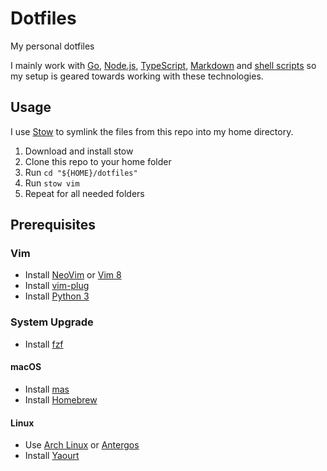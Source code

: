# Dotfiles

My personal dotfiles

I mainly work with [Go](https://golang.org/), [Node.js](https://nodejs.org/en/), [TypeScript](https://www.typescriptlang.org/), [Markdown](https://en.wikipedia.org/wiki/Markdown) and [shell scripts](https://en.wikipedia.org/wiki/Shell_script) so my setup is geared towards working with these technologies.

## Usage

I use [Stow](https://www.gnu.org/software/stow/) to symlink the files from this repo into my home directory.

1. Download and install stow
1. Clone this repo to your home folder
1. Run `cd "${HOME}/dotfiles"`
1. Run `stow vim`
1. Repeat for all needed folders

## Prerequisites

### Vim

* Install [NeoVim](https://github.com/neovim/neovim/wiki/Installing-Neovim) or [Vim 8](http://www.vim.org/download.php)
* Install [vim-plug](https://github.com/junegunn/vim-plug#installation)
* Install [Python 3](https://www.python.org/downloads/)

### System Upgrade

* Install [fzf](https://github.com/junegunn/fzf)

#### macOS

* Install [mas](https://github.com/mas-cli/mas)
* Install [Homebrew](https://brew.sh/)

#### Linux

* Use [Arch Linux](https://www.archlinux.org/) or [Antergos](https://antergos.com/)
* Install [Yaourt](https://archlinux.fr/yaourt-en)
